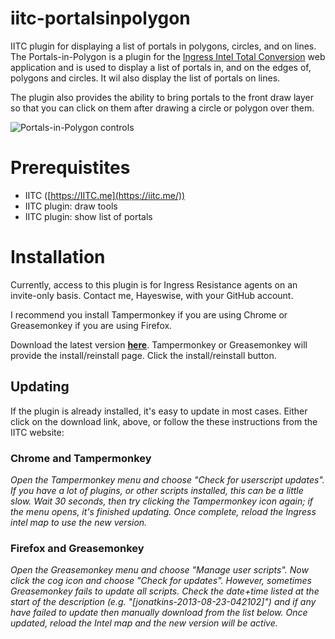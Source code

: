 # iitc-portalsinpolygon
IITC plugin for displaying a list of portals in polygons, circles, and on lines.
The Portals-in-Polygon is a plugin for the [Ingress Intel Total Conversion](https://iitc.me/) web application and is used to 
display a list of portals in, and on the edges of, polygons and circles.  It wil also display the list of portals on lines.

The plugin also provides the ability to bring portals to the front draw layer so that you can click on them after drawing a 
circle or polygon over them.

![Portals-in-Polygon controls](https://github.com/hayeswise/iitc-portalsinpolygon/raw/master/doc/portals-in-polygons-ui.png)


# Prerequistites
* IITC ([https://IITC.me](https://iitc.me/))
* IITC plugin: draw tools
* IITC plugin: show list of portals

# Installation
Currently, access to this plugin is for Ingress Resistance agents on an invite-only basis.  Contact me, Hayeswise, with your GitHub account.

I recommend you install Tampermonkey if you are using Chrome or Greasemonkey if you are using Firefox.

Download the latest version [**here**](https://github.com/hayeswise/iitc-poimarker/raw/master/wise-poimarker.user.js).  Tampermonkey or Greasemonkey will provide the install/reinstall page.  Click the install/reinstall button.

## Updating
If the plugin is already installed, it's easy to update in most cases.  Either click on the download link, above, or follow the these instructions from the IITC website:

### Chrome and Tampermonkey

_Open the Tampermonkey menu and choose "Check for userscript updates". If you have a lot of plugins, or other scripts installed, this can be a little slow. Wait 30 seconds, then try clicking the Tampermonkey icon again; if the menu opens, it's finished updating. Once complete, reload the Ingress intel map to use the new version._

### Firefox and Greasemonkey

_Open the Greasemonkey menu and choose "Manage user scripts". Now click the cog icon and choose "Check for updates". However, sometimes Greasemonkey fails to update all scripts. Check the date+time listed at the start of the description (e.g. "[jonatkins-2013-08-23-042102]") and if any have failed to update then manually download from the list below. Once updated, reload the Intel map and the new version will be active._
